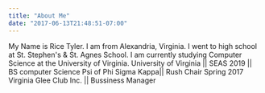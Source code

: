 ```yaml
---
title: "About Me"
date: "2017-06-13T21:48:51-07:00"
---
```

My Name is Rice Tyler. I am from Alexandria, Virginia. I went to high school at St. Stephen's & St. Agnes School. I am currently studying Computer Science at the University of Virginia.
University of Virginia || SEAS 2019 || BS computer Science
Psi of Phi Sigma Kappa|| Rush Chair Spring 2017
Virginia Glee Club Inc. || Bussiness Manager
